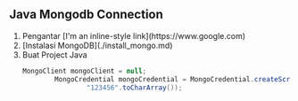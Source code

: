 <h2>Java Mongodb Connection </h2>
<ol>
  <li>Pengantar
  [I'm an inline-style link](https://www.google.com)
  </li>
  <li>
    [Instalasi MongoDB](./install_mongo.md)
  </li>
  <li>Buat Project Java

```java
MongoClient mongoClient = null;
        MongoCredential mongoCredential = MongoCredential.createScramSha1Credential("admin", "dblatihan",
                "123456".toCharArray());

``` 
  
  
  
  </li>
  
  
</ol>
